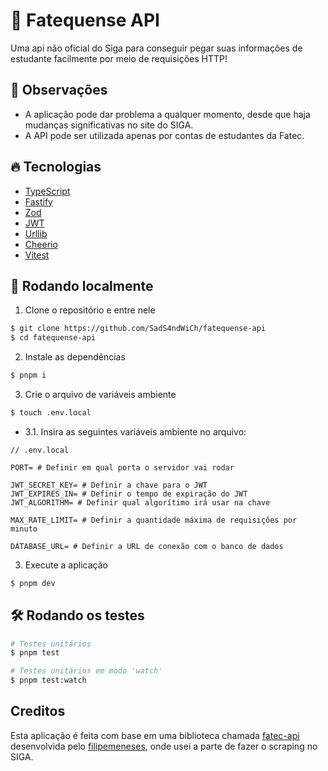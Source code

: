 # 🏫 Fatequense API

Uma api não oficial do Siga para conseguir pegar suas informações de estudante facilmente por meio de requisições HTTP!

## 🔎 Observações

- A aplicação pode dar problema a qualquer momento, desde que haja mudanças significativas no site do SIGA.
- A API pode ser utilizada apenas por contas de estudantes da Fatec.

## 🔥 Tecnologias

- [TypeScript](https://www.typescriptlang.org)
- [Fastify](https://fastify.io)
- [Zod](https://zod.dev)
- [JWT](https://jwt.io)
- [Urllib](https://github.com/node-modules/urllib)
- [Cheerio](https://cheerio.js.org)
- [Vitest](https://vitest.dev/)

## 🚀️ Rodando localmente

1. Clone o repositório e entre nele
```bash
$ git clone https://github.com/SadS4ndWiCh/fatequense-api
$ cd fatequense-api
```
 
2. Instale as dependências
```bash
$ pnpm i
```

3. Crie o arquivo de variáveis ambiente
```bash
$ touch .env.local
```

 - 3.1. Insira as seguintes variáveis ambiente no arquivo:
```env
// .env.local

PORT= # Definir em qual porta o servidor vai rodar

JWT_SECRET_KEY= # Definir a chave para o JWT
JWT_EXPIRES_IN= # Definir o tempo de expiração do JWT
JWT_ALGORITHM= # Definir qual algorítimo irá usar na chave

MAX_RATE_LIMIT= # Definir a quantidade máxima de requisições por minuto

DATABASE_URL= # Definir a URL de conexão com o banco de dados
```

3. Execute a aplicação
```bash
$ pnpm dev
```

## 🛠️ Rodando os testes
```bash
# Testes unitários
$ pnpm test

# Testes unitários em modo 'watch'
$ pnpm test:watch
```

## Creditos

Esta aplicação é feita com base em uma biblioteca chamada [fatec-api](https://github.com/filipemeneses/fatec-api/tree/master) desenvolvida pelo [filipemeneses](https://github.com/filipemeneses), onde usei a parte de fazer o scraping no SIGA.